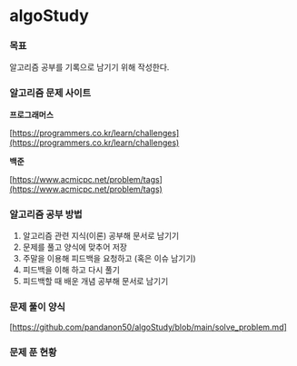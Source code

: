 # algoStudy

### 목표

알고리즘 공부를 기록으로 남기기 위해 작성한다.

### 알고리즘 문제 사이트

**프로그래머스**

[https://programmers.co.kr/learn/challenges](https://programmers.co.kr/learn/challenges)

**백준**

[https://www.acmicpc.net/problem/tags](https://www.acmicpc.net/problem/tags)

### 알고리즘 공부 방법

1. 알고리즘 관련 지식(이론) 공부해 문서로 남기기
2. 문제를 풀고 양식에 맞추어 저장
3. 주말을 이용해 피드백을 요청하고 (혹은 이슈 남기기)
4. 피드백을 이해 하고 다시 풀기
5. 피드백할 때 배운 개념 공부해 문서로 남기기

### 문제 풀이 양식

[https://github.com/pandanon50/algoStudy/blob/main/solve_problem.md]

### 문제 푼 현황

